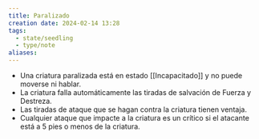 ```yaml
---
title: Paralizado
creation date: 2024-02-14 13:28
tags:
  - state/seedling
  - type/note
aliases:
---
```


- Una criatura paralizada está en estado [[Incapacitado]] y no puede moverse ni hablar.
- La criatura falla automáticamente las tiradas de salvación de Fuerza y Destreza.
- Las tiradas de ataque que se hagan contra la criatura tienen ventaja.
- Cualquier ataque que impacte a la criatura es un crítico si el atacante está a 5 pies o menos de la criatura.